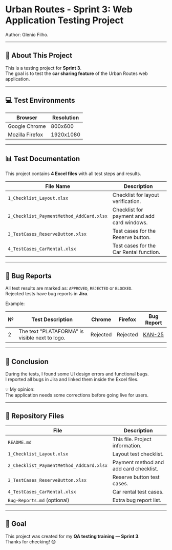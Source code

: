 # Urban Routes - Sprint 3: Web Application Testing Project

Author: Glenio Filho.    

---

## 🧾 About This Project

This is a testing project for **Sprint 3**.  
The goal is to test the **car sharing feature** of the Urban Routes web application.

---

## 💻 Test Environments

| Browser | Resolution |
|---------|------------|
| Google Chrome | 800x600 |
| Mozilla Firefox | 1920x1080 |

---

## 📊 Test Documentation

This project contains **4 Excel files** with all test steps and results.

| File Name | Description |
|-----------|-------------|
| `1_Checklist_Layout.xlsx` | Checklist for layout verification. |
| `2_Checklist_PaymentMethod_AddCard.xlsx` | Checklist for payment and add card windows. |
| `3_TestCases_ReserveButton.xlsx` | Test cases for the Reserve button. |
| `4_TestCases_CarRental.xlsx` | Test cases for the Car Rental function. |

---

## 🐞 Bug Reports

All test results are marked as: `APPROVED`, `REJECTED` or `BLOCKED`.  
Rejected tests have bug reports in **Jira**.

Example:

| № | Test Description | Chrome | Firefox | Bug Report |
|---|-------------------|--------|---------|------------|
| 2 | The text "PLATAFORMA" is visible next to logo. | Rejected | Rejected | [KAN-25](https://gleniofilhoo.atlassian.net/browse/KAN-25) |

---

## 📝 Conclusion

During the tests, I found some UI design errors and functional bugs.  
I reported all bugs in Jira and linked them inside the Excel files.

💡 My opinion:  
The application needs some corrections before going live for users.

---

## 📂 Repository Files

| File | Description |
|------|-------------|
| `README.md` | This file. Project information. |
| `1_Checklist_Layout.xlsx` | Layout test checklist. |
| `2_Checklist_PaymentMethod_AddCard.xlsx` | Payment method and add card checklist. |
| `3_TestCases_ReserveButton.xlsx` | Reserve button test cases. |
| `4_TestCases_CarRental.xlsx` | Car rental test cases. |
| `Bug-Reports.md` (optional) | Extra bug report list. |

---

## 🎯 Goal

This project was created for my **QA testing training — Sprint 3**.  
Thanks for checking! 😊

